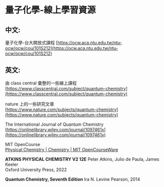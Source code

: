# 量子化學-線上學習資源

## 中文:

量子化學-台大開放式課程 [https://ocw.aca.ntu.edu.tw/ntu-ocw/ocw/cou/101S212](https://ocw.aca.ntu.edu.tw/ntu-ocw/ocw/cou/101S212)

## 英文:

由 class central 彙整的一些線上課程  
[https://www.classcentral.com/subject/quantum-chemistry](https://www.classcentral.com/subject/quantum-chemistry)

nature 上的一些研究文章  
[https://www.nature.com/subjects/quantum-chemistry](https://www.nature.com/subjects/quantum-chemistry)

The International Journal of Quantum Chemistry  
[https://onlinelibrary.wiley.com/journal/1097461x](https://onlinelibrary.wiley.com/journal/1097461x)

MIT OpenCourse  
[Physical Chemistry | Chemistry | MIT OpenCourseWare](https://ocw.mit.edu/courses/chemistry/5-61-physical-chemistry-fall-2017/)

**ATKINS PHYSICAL CHEMISTRY V2 12E** Peter Atkins, Julio de Paula, James Keeler  
Oxford University Press, 2022

**Quantum Chemistry, Seventh Edition** Ira N. Levine Pearson, 2014  
